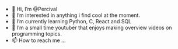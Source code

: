 - 👋 Hi, I’m @Percival
- 👀 I’m interested in anything i find cool at the moment.
- 🌱 I’m currently learning Python, C, React and SQL
- 💞️ I’m a small time youtuber that enjoys making overview videos on programming topics.
- 📫 How to reach me ...

<!---
PercibalG12/PercibalG12 is a ✨ special ✨ repository because its `README.md` (this file) appears on your GitHub profile.
You can click the Preview link to take a look at your changes.
--->
